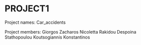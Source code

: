 # PROJECT1
Project names: Car_accidents

Project members:
Giorgos Zacharos
Nicoletta Rakidou
Despoina Stathopoulou
Koutsogiannis Konstantinos
